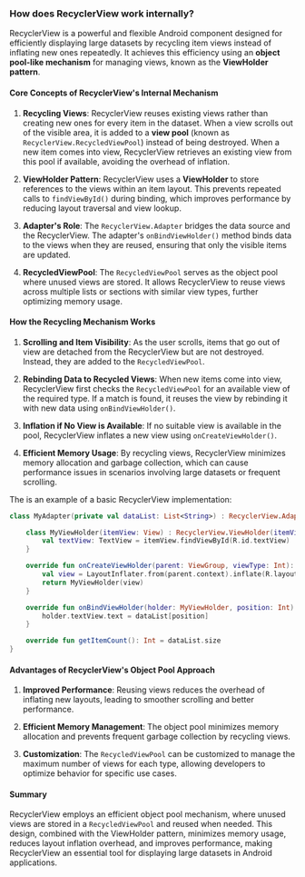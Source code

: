 ### How does RecyclerView work internally?

RecyclerView is a powerful and flexible Android component designed for efficiently displaying large datasets by recycling item views instead of inflating new ones repeatedly. It achieves this efficiency using an **object pool-like mechanism** for managing views, known as the **ViewHolder pattern**.

#### Core Concepts of RecyclerView's Internal Mechanism

1. **Recycling Views**: RecyclerView reuses existing views rather than creating new ones for every item in the dataset. When a view scrolls out of the visible area, it is added to a **view pool** (known as `RecyclerView.RecycledViewPool`) instead of being destroyed. When a new item comes into view, RecyclerView retrieves an existing view from this pool if available, avoiding the overhead of inflation.

2. **ViewHolder Pattern**: RecyclerView uses a **ViewHolder** to store references to the views within an item layout. This prevents repeated calls to `findViewById()` during binding, which improves performance by reducing layout traversal and view lookup.

3. **Adapter's Role**: The `RecyclerView.Adapter` bridges the data source and the RecyclerView. The adapter's `onBindViewHolder()` method binds data to the views when they are reused, ensuring that only the visible items are updated.

4. **RecycledViewPool**: The `RecycledViewPool` serves as the object pool where unused views are stored. It allows RecyclerView to reuse views across multiple lists or sections with similar view types, further optimizing memory usage.

#### How the Recycling Mechanism Works

1. **Scrolling and Item Visibility**: As the user scrolls, items that go out of view are detached from the RecyclerView but are not destroyed. Instead, they are added to the `RecycledViewPool`.

2. **Rebinding Data to Recycled Views**: When new items come into view, RecyclerView first checks the `RecycledViewPool` for an available view of the required type. If a match is found, it reuses the view by rebinding it with new data using `onBindViewHolder()`.

3. **Inflation if No View is Available**: If no suitable view is available in the pool, RecyclerView inflates a new view using `onCreateViewHolder()`.

4. **Efficient Memory Usage**: By recycling views, RecyclerView minimizes memory allocation and garbage collection, which can cause performance issues in scenarios involving large datasets or frequent scrolling.

The is an example of a basic RecyclerView implementation:

```kotlin
class MyAdapter(private val dataList: List<String>) : RecyclerView.Adapter<MyAdapter.MyViewHolder>() {

    class MyViewHolder(itemView: View) : RecyclerView.ViewHolder(itemView) {
        val textView: TextView = itemView.findViewById(R.id.textView)
    }

    override fun onCreateViewHolder(parent: ViewGroup, viewType: Int): MyViewHolder {
        val view = LayoutInflater.from(parent.context).inflate(R.layout.item_layout, parent, false)
        return MyViewHolder(view)
    }

    override fun onBindViewHolder(holder: MyViewHolder, position: Int) {
        holder.textView.text = dataList[position]
    }

    override fun getItemCount(): Int = dataList.size
}
```

#### Advantages of RecyclerView's Object Pool Approach

1. **Improved Performance**: Reusing views reduces the overhead of inflating new layouts, leading to smoother scrolling and better performance.

2. **Efficient Memory Management**: The object pool minimizes memory allocation and prevents frequent garbage collection by recycling views.

3. **Customization**: The `RecycledViewPool` can be customized to manage the maximum number of views for each type, allowing developers to optimize behavior for specific use cases.

#### Summary

RecyclerView employs an efficient object pool mechanism, where unused views are stored in a `RecycledViewPool` and reused when needed. This design, combined with the ViewHolder pattern, minimizes memory usage, reduces layout inflation overhead, and improves performance, making RecyclerView an essential tool for displaying large datasets in Android applications.